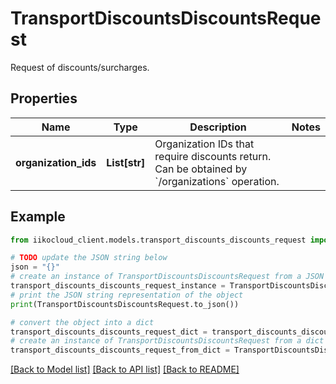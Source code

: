 # TransportDiscountsDiscountsRequest

Request of discounts/surcharges.

## Properties

Name | Type | Description | Notes
------------ | ------------- | ------------- | -------------
**organization_ids** | **List[str]** | Organization IDs that require discounts return.                Can be obtained by &#x60;/organizations&#x60; operation. | 

## Example

```python
from iikocloud_client.models.transport_discounts_discounts_request import TransportDiscountsDiscountsRequest

# TODO update the JSON string below
json = "{}"
# create an instance of TransportDiscountsDiscountsRequest from a JSON string
transport_discounts_discounts_request_instance = TransportDiscountsDiscountsRequest.from_json(json)
# print the JSON string representation of the object
print(TransportDiscountsDiscountsRequest.to_json())

# convert the object into a dict
transport_discounts_discounts_request_dict = transport_discounts_discounts_request_instance.to_dict()
# create an instance of TransportDiscountsDiscountsRequest from a dict
transport_discounts_discounts_request_from_dict = TransportDiscountsDiscountsRequest.from_dict(transport_discounts_discounts_request_dict)
```
[[Back to Model list]](../README.md#documentation-for-models) [[Back to API list]](../README.md#documentation-for-api-endpoints) [[Back to README]](../README.md)


